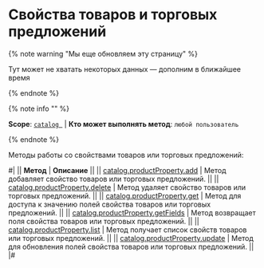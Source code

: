 # Свойства товаров и торговых предложений

{% note warning "Мы еще обновляем эту страницу" %}

Тут может не хватать некоторых данных — дополним в ближайшее время

{% endnote %}

{% note info "" %}

**Scope**: [`catalog `](../../scopes/permissions.md) | **Кто может выполнять метод**: `любой пользователь`

{% endnote %}

Методы работы со свойствами товаров или торговых предложений:

#|
|| **Метод** | **Описание** ||
|| [catalog.productProperty.add](./catalog-product-property-add.md) | Метод добавляет свойство товаров или торговых предложений. ||
|| [catalog.productProperty.delete](./catalog-product-property-delete.md) | Метод удаляет свойство товаров или торговых предложений. ||
|| [catalog.productProperty.get](./catalog-product-property-get.md) | Метод для доступа к значению полей свойства товаров или торговых предложений. ||
|| [catalog.productProperty.getFields](./catalog-product-property-get-fields.md) | Метод возвращает поля свойства товаров или торговых предложений. ||
|| [catalog.productProperty.list](./catalog-product-property-list.md) | Метод получает список свойств товаров или торговых предложений. ||
|| [catalog.productProperty.update](./catalog-product-property-update.md) | Метод для обновления полей свойства товаров или торговых предложений. ||
|#